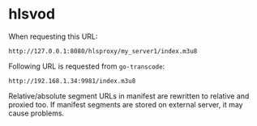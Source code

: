 # hlsvod

When requesting this URL:

```
http://127.0.0.1:8080/hlsproxy/my_server1/index.m3u8
```

Following URL is requested from `go-transcode`:

```
http://192.168.1.34:9981/index.m3u8
```

Relative/absolute segment URLs in manifest are rewritten to relative and proxied too. If manifest segments are stored on external server, it may cause problems.
